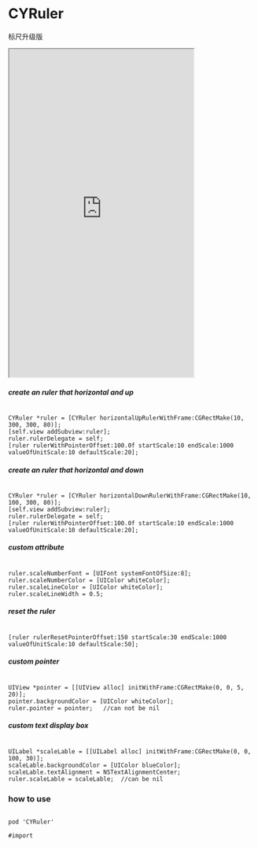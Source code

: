 # CYRuler
标尺升级版

<iframe height=667 width=375 src="https://github.com/clarkIsMe/image/blob/master/CYRuler.gif" >
</iframe>

##### create an ruler that horizontal and up
<pre><code>
CYRuler *ruler = [CYRuler horizontalUpRulerWithFrame:CGRectMake(10, 300, 300, 80)];
[self.view addSubview:ruler];
ruler.rulerDelegate = self;
[ruler rulerWithPointerOffset:100.0f startScale:10 endScale:1000 valueOfUnitScale:10 defaultScale:20];
</code></pre>

##### create an ruler that horizontal and down
<pre><code>
CYRuler *ruler = [CYRuler horizontalDownRulerWithFrame:CGRectMake(10, 100, 300, 80)];
[self.view addSubview:ruler];
ruler.rulerDelegate = self;
[ruler rulerWithPointerOffset:100.0f startScale:10 endScale:1000 valueOfUnitScale:10 defaultScale:20];
</code></pre>

##### custom attribute
<pre><code>
ruler.scaleNumberFont = [UIFont systemFontOfSize:8];
ruler.scaleNumberColor = [UIColor whiteColor];
ruler.scaleLineColor = [UIColor whiteColor];
ruler.scaleLineWidth = 0.5;
</code></pre>

##### reset the ruler
<pre><code>
[ruler rulerResetPointerOffset:150 startScale:30 endScale:1000 valueOfUnitScale:10 defaultScale:50];
</code></pre>

##### custom pointer
<pre><code>
UIView *pointer = [[UIView alloc] initWithFrame:CGRectMake(0, 0, 5, 20)];
pointer.backgroundColor = [UIColor whiteColor];
ruler.pointer = pointer;   //can not be nil
</code></pre>

##### custom text display box
<pre><code>
UILabel *scaleLable = [[UILabel alloc] initWithFrame:CGRectMake(0, 0, 100, 30)];
scaleLable.backgroundColor = [UIColor blueColor];
scaleLable.textAlignment = NSTextAlignmentCenter;
ruler.scaleLable = scaleLable;  //can be nil
</code></pre>

### how to use
<pre><code>
pod 'CYRuler'

#import <CYRuler.h> 
</code></pre>
